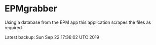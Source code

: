 # EPMgrabber
Using a database from the EPM app this application scrapes the files as required


Latest backup: Sun Sep 22 17:36:02 UTC 2019
